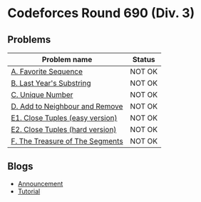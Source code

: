 # Codeforces Round 690 (Div. 3)

## Problems

|Problem name|Status|
|------------|---------|
| [A. Favorite Sequence](problems/A._Favorite_Sequence.md)|NOT OK|
| [B. Last Year's Substring](problems/B._Last_Year's_Substring.md)|NOT OK|
| [C. Unique Number](problems/C._Unique_Number.md)|NOT OK|
| [D. Add to Neighbour and Remove](problems/D._Add_to_Neighbour_and_Remove.md)|NOT OK|
| [E1. Close Tuples (easy version)](problems/E1._Close_Tuples_(easy_version).md)|NOT OK|
| [E2. Close Tuples (hard version)](problems/E2._Close_Tuples_(hard_version).md)|NOT OK|
| [F. The Treasure of The Segments](problems/F._The_Treasure_of_The_Segments.md)|NOT OK|
## Blogs

- [Announcement](blogs/Announcement.md)
- [Tutorial](blogs/Tutorial.md)
